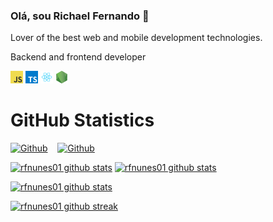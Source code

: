 ### Olá, sou Richael Fernando 👋

Lover of the best web and mobile development technologies.

Backend and frontend developer

<code><img height="20" src="https://raw.githubusercontent.com/github/explore/80688e429a7d4ef2fca1e82350fe8e3517d3494d/topics/javascript/javascript.png"></code>
<code><img height="20" src="https://raw.githubusercontent.com/github/explore/80688e429a7d4ef2fca1e82350fe8e3517d3494d/topics/typescript/typescript.png"></code>
<code><img height="20" src="https://raw.githubusercontent.com/github/explore/80688e429a7d4ef2fca1e82350fe8e3517d3494d/topics/react/react.png"></code>
<code><img height="20" src="https://raw.githubusercontent.com/github/explore/80688e429a7d4ef2fca1e82350fe8e3517d3494d/topics/nodejs/nodejs.png"></code>


# GitHub Statistics
 [![Github](https://visitor-badge.laobi.icu/badge?page_id=rfnunes01.rfnunes01)](https://github.com/rfnunes01)&nbsp;&nbsp;&nbsp;
 [![Github](https://img.shields.io/github/followers/rfnunes01?label=Follow&style=social)](https://github.com/rfnunes01)

 <a href="https://github.com/rfnunes01">
 
 [![rfnunes01 github stats](https://github-readme-stats.vercel.app/api?username=rfnunes01&show_icons=true&include_all_commits=true&count_private=true&layout=compact&theme=dark)](https://github.com/anuraghazra/github-readme-stats)
[![rfnunes01 github stats](https://github-readme-stats.vercel.app/api?username=rfnunes01&show_icons=true&include_all_commits=true&count_private=true&layout=compact&theme=dark)](https://github.com/anuraghazra/github-readme-stats)
 
 [![rfnunes01 github stats](https://github-readme-stats.vercel.app/api/top-langs/?username=rfnunes01&layout=compact&theme=dark)](https://github.com/anuraghazra/github-readme-stats)

[![rfnunes01 github streak](https://github-readme-streak-stats.herokuapp.com/?user=rfnunes01&show_icons=true&include_all_commits=true&count_private=true&layout=compact&theme=dark)](https://github.com/DenverCoder1/github-readme-streak-stats)
